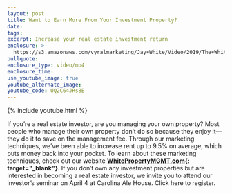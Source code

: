 ```yaml
---
layout: post
title: Want to Earn More From Your Investment Property?
date:
tags:
excerpt: Increase your real estate investment return
enclosure: >-
  https://s3.amazonaws.com/vyralmarketing/Jay+White/Video/2019/The+White+Group+_+Want+to+Earn+More+From+Your+Investment+Property_.mp4
pullquote:
enclosure_type: video/mp4
enclosure_time:
use_youtube_image: true
youtube_alternate_image:
youtube_code: UQ2C64JRs8E
---
```


{% include youtube.html %}

If you’re a real estate investor, are you managing your own property? Most people who manage their own property don’t do so because they enjoy it—they do it to save on the management fee. Through our marketing techniques, we’ve been able to increase rent up to 9.5% on average, which puts money back into your pocket. To learn about these marketing techniques, check out our website **[WhitePropertyMGMT.com](https://www.whitepropertymgmt.com/){: target="_blank"}**. If you don’t own any investment properties but are interested in becoming a real estate investor, we invite you to attend our investor’s seminar on April 4 at Carolina Ale House. Click here to register.